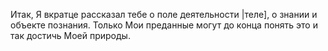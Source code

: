 Итак, Я вкратце рассказал тебе о поле деятельности |теле], о знании и объекте познания. Только Мои преданные могут до конца понять это и так достичь Моей природы.